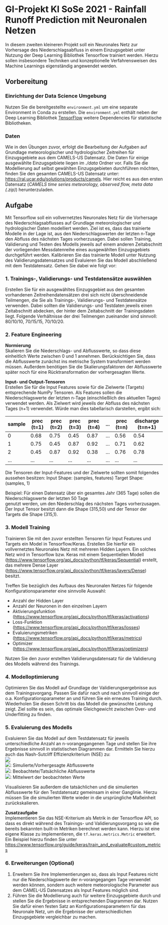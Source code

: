 # GI-Projekt KI SoSe 2021 - Rainfall Runoff Prediction mit Neuronalen Netzen
In diesem zweiten kleineren Projekt soll ein Neuronales Netz zur Vorhersage des Niederschlagsabfluss in einem Einzugsgebiet
unter Nutzung der Deep Learning Bibliothek Tensorflow trainiert werden. Hierzu sollen insbesondere Techniken und konzeptionelle
Verfahrensweisen des Machine Learnings eigenständig angewendet werden.

## Vorbereitung
### Einrichtung der Data Science Umgebung
Nutzen Sie die bereitgestellte `environment.yml` um eine separate Environment in Conda zu erstellen. Die `environment.yml`
enthält neben der Deep Learning Bibliothek [TensorFlow](https://www.tensorflow.org/) weitere Dependencies für statistische
Bibliotheken.
### Daten
Wie in den Übungen zuvor, erfolgt die Bearbeitung der Aufgaben auf Grundlage meteorologischer und hydrologischer
Zeitreihen für Einzugsgebiete aus dem CAMELS-US Datensatz. Die Daten für einige ausgewählte Einzugsgebiete liegen im
_./data_ Ordner vor. Falls Sie die Modellierung auf selbst gewählten Einzugsgebieten durchführen möchten, finden Sie
den gesamten CAMELS-US Datensatz unter: https://ral.ucar.edu/solutions/products/camels. Hier reicht es aus den ersten
Datensatz (_CAMELS time series meteorology, observed flow, meta data (.zip)_) herunterzuladen.

## Aufgabe
Mit Tensorflow soll ein vollvernetztes Neuronales Netz für die Vorhersage des Niederschlagsabflusses auf Grundlage
meteorologischer und hydrologischer Daten modelliert werden. Ziel ist es, dass das trainierte Modelle in der Lage ist,
aus den Niederschlagswerten der letzten n-Tage den Abfluss des nächsten Tages vorherzusagen. Dabei sollen Training,
Validierung und Testen des Modells jeweils auf einem anderen Zeitabschnitt der vorliegenden Messdatenreihe eines
ausgewählten Einzugsgebiets durchgeführt werden. Kalibrieren Sie das trainierte Modell unter Nutzung des
Validierungsdatensatzes und Evaluieren Sie das Modell abschließend mit dem Testdatensatz. Gehen Sie dabei wie folgt vor:

### 1. Trainings-, Validierungs- und Testdatensätze auswählen  
Erstellen Sie für ein ausgewähltes Einzugsgebiet aus den gesamten vorhandenen Zeitreihendatensätzen drei sich nicht 
überschneidende Teilmengen, die Sie als Trainings-, Validierungs- und Testdatensätze verwenden. Dabei sollten die
Validierungs- und Testdaten jeweils einen Zeitabschnitt abdecken, der hinter dem Zeitabschnitt der Trainingsdaten liegt.
Folgende Verhältnisse der drei Teilmengen zueinander sind sinnvoll: 80/10/10, 70/15/15, 70/10/20. 

### 2. Feature Engineering  
**Normierung**  
Skalieren Sie die Niederschlags- und Abflusswerte, so dass diese einheitlich Werte zwischen 0 und 1 annehmen. Berücksichtigen 
Sie, dass die Abflusswerte zunächst ins metrische System transformiert werden müssen. Außerdem benötigen Sie die
Skalierungsfaktoren der Abflusswerte später noch für eine Rücktransformation der vorhergesagten Werte. 

**Input- und Output-Tensoren**  
Erstellen Sie für die Input Features sowie für die Zielwerte (Targets) entsprechende NumPy Tensoren. Als Features sollen
die Niederschlagswerte der letzten n-Tage (einschließlich des aktuellen Tages) verwendet werden. Als Zielwert wird jeweils
der Abfluss des nächsten Tages (n+1) verwendet. Würde man dies tabellarisch darstellen, ergibt sich:  

| sample     | prec (t=1)| prec (t=2)  | prec (t=3)    | prec (t=4)    | ... |prec (t=n)     |discharge (t=n+1)|
|------------|-----------|-------------|---------------|---------------|-----|---------------|-----------------|
| 0          | 0.68      | 0.75        | 0.45          | 0.87          | ... | 0.56          | 0.54            |
| 1          | 0.75      | 0.45        | 0.87          | 0.92          | ... | 0.71          | 0.62            |
| 2          | 0.45      | 0.87        | 0.92          | 0.38          | ... | 0.76          | 0.78            |
| ...        | ...       | ...         | ...           | ...           | ... | ...           | ...             |

Die Tensoren der Input-Features und der Zielwerte sollten somit folgendes aussehen besitzen:
Input Shape: (samples, features)
Target Shape: (samples, 1)

Beispiel: Für einen Datensatz über ein gesamtes Jahr (365 Tage) sollen die Niederschlagswerte der letzten 50 Tage  
genutzt werden, um den Niederschlag des nächsten Tages vorherzusagen. Der Input Tensor besitzt dann die Shape (315,50)
und der Tensor der Targets die Shape (315,1).

### 3. Modell Training
Trainieren Sie mit den zuvor erstellten Tensoren für Input Features und Targets ein Model in Tensorflow/Keras.
Erstellen Sie hierfür ein vollvernetztes Neuronales Netz mit mehreren Hidden Layern. Ein solches Netz wird in Tensorflow bzw. Keras
mit einem Sequentiellen Modell (https://www.tensorflow.org/api_docs/python/tf/keras/Sequential) erstellt, das mehrere 
Dense Layer (https://www.tensorflow.org/api_docs/python/tf/keras/layers/Dense) besitzt. 

Treffen Sie bezüglich des Aufbaus des Neuronalen Netzes für folgende Konfigurationsparameter eine sinnvolle Auswahl:
* Anzahl der Hidden Layer
* Anzahl der Neuronen in den einzelnen Layern
* Aktivierungsfunktion (https://www.tensorflow.org/api_docs/python/tf/keras/activations)
* Loss-Funktion (https://www.tensorflow.org/api_docs/python/tf/keras/losses)
* Evaluierungsmetriken (https://www.tensorflow.org/api_docs/python/tf/keras/metrics)
* Optimizer (https://www.tensorflow.org/api_docs/python/tf/keras/optimizers) 

Nutzen Sie den zuvor erstellten Validierungsdatensatz für die Validierung des Modells während des Trainings.

### 4. Modelloptimierung
Optimieren Sie das Modell auf Grundlage der Validierungsergebnisse aus dem Trainingsvorgang. Passen Sie dafür nach und
nach sinnvoll einige der o.a. Konfigurationsparameter an und führen Sie ein erneutes Training durch. Wiederholen Sie 
diesen Schritt bis das Modell die gewünschte Leistung zeigt. Ziel sollte es sein, das optimale Gleichgewicht zwischen
Over- und Underfitting zu finden.

### 5. Evaluierung des Modells
Evaluieren Sie das Modell auf dem Testdatensatz für jeweils unterschiedliche Anzahl an n-vorangegangenen Tage und stellen
Sie ihre Ergebnisse sinnvoll in statistischen Diagrammen dar.
Ermitteln Sie hierzu auch das Nash-Sutcliff Effizienzkriterium (NSE) zu:  
<img src="https://render.githubusercontent.com/render/math?math=NSE=1-\frac{\sum_{i=1}^{N}(Q_{s,i}-Q_{o,i})^2}{\sum_{i=1}^{N}(Q_{o,i}-\overline{Q_{o}})^2}">  
<img src="https://render.githubusercontent.com/render/math?math=Q_{s,i}">: Simulierte/Vorhergesagte Abflusswerte  
<img src="https://render.githubusercontent.com/render/math?math=Q_{o,i}">: Beobachtete/Tatsächliche Abflusswerte  
<img src="https://render.githubusercontent.com/render/math?math=\overline{Q_{o}}">: Mittelwert der beobachteten Werte

Visualisieren Sie außerdem die tatsächlichen und die simulierten Abflusswerte für den Testdatensatz gemeinsam in einer Ganglinie.
Hierzu müssen Sie die simulierten Werte wieder in die ursprüngliche Maßeinheit zurückskalieren.

**Zusatzaufgabe**  
Implementieren Sie das NSE-Kriterium als Metrik in der Tensorflow API, so dass es direkt während des Trainings- und 
Validierungsvorgang so wie die bereits bekannten built-in Metriken berechnet werden kann. Hierzu ist eine eigene Klasse
zu implementieren, die `tf.keras.metrics.Metric` erweitert. Ein Beispiel hierzu finden Sie unter https://www.tensorflow.org/guide/keras/train_and_evaluate#custom_metrics

### 6. Erweiterungen (Optional)
1. Erweitern Sie ihre Implementierungen so, dass als Input Features nicht nur die Niederschlagswerte der n-vorangegangen Tage
verwendet werden können, sondern auch weitere meteorologische Parameter aus dem CAMEL-US Datensatzes als Input Features möglich sind.
2. Führen Sie die Modellierung auch für weitere Einzugsgebiete durch und stellen Sie die Ergebnisse in entsprechenden Diagrammen dar.
Nutzen Sie dafür einen festen Satz an Konfigurationsparametern für das Neuronale Netz, um die Ergebnisse der unterschiedlichen
Einzugsgebiete vergleichbar zu machen.
